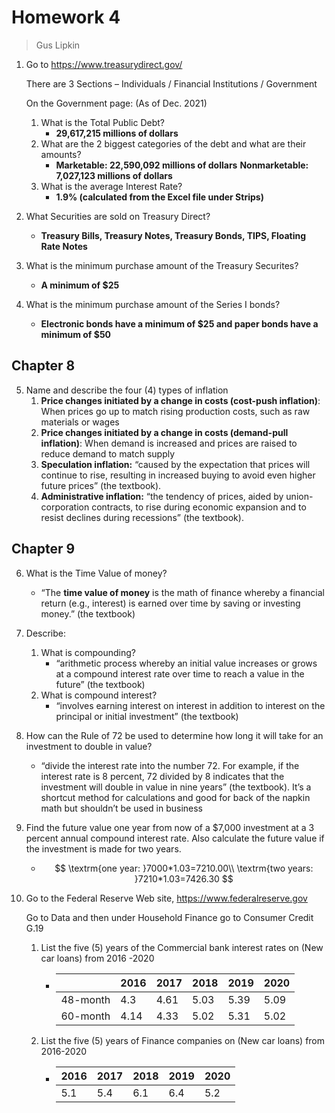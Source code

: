 # Homework 4

> Gus Lipkin

1. Go to https://www.treasurydirect.gov/ 

   There are 3 Sections – Individuals / Financial Institutions / Government

   On the Government page:   (As of Dec. 2021) 

   1. What is the Total Public Debt?
      - **29,617,215 millions of dollars**
   2. What are the 2 biggest categories of the debt and what are their amounts?
      - **Marketable: 22,590,092 millions of dollars**
        **Nonmarketable: 7,027,123 millions of dollars**
   3. What is the average Interest Rate?
      - **1.9% (calculated from the Excel file under Strips)**

2. What Securities are sold on Treasury Direct? 

   - **Treasury Bills, Treasury Notes, Treasury Bonds, TIPS, Floating Rate Notes**

3. What is the minimum purchase amount of the Treasury Securites? 

   - **A minimum of \$25**

4. What is the minimum purchase amount of the Series I bonds?

   - **Electronic bonds have a minimum of \$25 and paper bonds have a minimum of \$50**

## Chapter 8

5. Name and describe the four (4) types of inflation
   1. **Price changes initiated by a change in costs (cost-push inflation)**: When prices go up to match rising production costs, such as raw materials or wages
   2. **Price changes initiated by a change in costs (demand-pull inflation)**: When demand is increased and prices are raised to reduce demand to match supply
   3. **Speculation inflation:** “caused by the expectation that prices will continue to rise, resulting in increased buying to avoid even higher future prices” (the textbook). 
   4. **Administrative inflation:** “the tendency of prices, aided by union- corporation contracts, to rise during economic expansion and to resist declines during recessions” (the textbook).

## Chapter 9

6. What is the Time Value of money?

   - “The **time value of money** is the math of finance whereby a financial return (e.g., interest) is earned over time by saving or investing money.” (the textbook)

7. Describe:

   1. What is compounding?
      - “arithmetic process whereby an initial value increases or grows at a compound interest rate over time to reach a value in the future” (the textbook)
   2. What is compound interest?
      - “involves earning interest on interest in addition to interest on the principal or initial investment” (the textbook)

8. How can the Rule of 72 be used to determine how long it will take for an investment to double 
   in value?

   - “divide the interest rate into the number 72. For example, if the interest rate is 8 percent, 72 divided by 8 indicates that the investment will double in value in nine years” (the textbook). It’s a shortcut method for calculations and good for back of the napkin math but shouldn’t be used in business

9. Find the future value one year from now of a $7,000 investment at a 3 percent annual compound interest rate. Also calculate the future value if the investment is made for two years.

   - $$
     \textrm{one year: }7000*1.03=7210.00\\
     \textrm{two years: }7210*1.03=7426.30
     $$

10. Go to the Federal Reserve Web site, https://www.federalreserve.gov 

    Go to Data and then under Household Finance go to Consumer Credit G.19 

    1. List the five (5) years of the Commercial bank interest rates on (New car loans) from 
       2016 -2020

       - |          | 2016 | 2017 | 2018 | 2019 | 2020 |
         | -------- | ---- | ---- | ---- | ---- | ---- |
         | 48-month | 4.3  | 4.61 | 5.03 | 5.39 | 5.09 |
         | 60-month | 4.14 | 4.33 | 5.02 | 5.31 | 5.02 |

    1. List the five (5) years of Finance companies on (New car loans) from 2016-2020

       - | 2016 | 2017 | 2018 | 2019 | 2020 |
         | ---- | ---- | ---- | ---- | ---- |
         | 5.1  | 5.4  | 6.1  | 6.4  | 5.2  |

